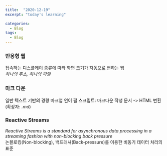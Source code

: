 ```yaml
---
title:  "2020-12-19"
excerpt: "today's learning"

categories:
  - Blog
tags:
  - Blog
---
```


### 반응형 웹
접속하는 디스플레이 종류에 따라 화면 크기가 자동으로 변하는 웹  
<em>하나의 주소, 하나의 파일 </em>
  
### 마크 다운
일반 텍스트 기반의 경량 마크업 언어
펄 스크립트: 마크다운 작성 문서 -> HTML 변환  (확장자: <em>.md</em>)  


### Reactive Streams
<em>Reactive Streams is a standard for asynchronous data processing in a streaming fashion with non-blocking back pressure</em>  
논블로킹(Non-blocking), 백프래셔(Back-pressure)를 이용한 비동기 데이터 처리의 표준


